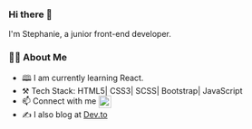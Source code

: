 ### Hi there 👋
I'm Stephanie, a junior front-end developer.

### 👩‍💻 About Me
- 🕮 I am currently learning React.
- ⚒️ Tech Stack: HTML5| CSS3| SCSS| Bootstrap| JavaScript
- 📫 Connect with me <a href="https://www.linkedin.com/in/stephanie-opala-902252182/">
  <img align="center" alt="Stephanie's Linkdein" width="22px" src="https://cdn.jsdelivr.net/npm/simple-icons@v3/icons/linkedin.svg" />
  </a>
- ✍️ I also blog at [Dev.to](https://dev.to/stephanieopala)


